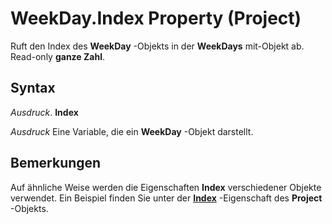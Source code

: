 
# WeekDay.Index Property (Project)

Ruft den Index des  **WeekDay** -Objekts in der **WeekDays** mit-Objekt ab. Read-only **ganze Zahl**.


## Syntax

 _Ausdruck_. **Index**

 _Ausdruck_ Eine Variable, die ein **WeekDay** -Objekt darstellt.


## Bemerkungen

Auf ähnliche Weise werden die Eigenschaften  **Index** verschiedener Objekte verwendet. Ein Beispiel finden Sie unter der **[Index](1213f55b-aca0-76ee-2e8a-2442a2c576e1.md)** -Eigenschaft des **Project** -Objekts.

